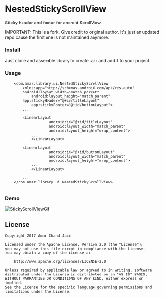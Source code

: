 # NestedStickyScrollView
Sticky header and footer for android ScrollView.

IMPORTANT: This is a fork. Give credit to original author. It's just an updated repo cause the first one is not maintained anymore.

### Install

Just clone and assemble library to create .aar and add it to your project.

### Usage
```
	<com.amar.library.ui.NestedStickyScrollView
   		xmlns:app="http://schemas.android.com/apk/res-auto"
		android:layout_width="match_parent"
    		android:layout_height="match_parent"
		app:stickyHeader="@+id/titleLayout"
    		app:stickyFooter="@+id/buttonLayout">
		...
		
		<LinearLayout
            		android:id="@+id/titleLayout"
            		android:layout_width="match_parent"
            		android:layout_height="wrap_content">
			...
        	</LinearLayout>	
		
		<LinearLayout
            		android:id="@+id/buttonLayout"
            		android:layout_width="match_parent"
            		android:layout_height="wrap_content">
			...
        	</LinearLayout>	
		
		...
	</com.amar.library.ui.NestedStickyScrollView>
	
```

### Demo
![StickyScrollViewGif](demo/StickyScroll.gif)


License
-------

    Copyright 2017 Amar Chand Jain

    Licensed under the Apache License, Version 2.0 (the "License");
    you may not use this file except in compliance with the License.
    You may obtain a copy of the License at

        http://www.apache.org/licenses/LICENSE-2.0

    Unless required by applicable law or agreed to in writing, software
    distributed under the License is distributed on an "AS IS" BASIS,
    WITHOUT WARRANTIES OR CONDITIONS OF ANY KIND, either express or implied.
    See the License for the specific language governing permissions and
    limitations under the License.
